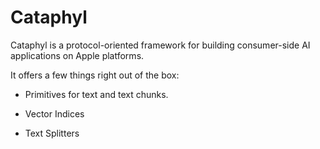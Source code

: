 # Cataphyl

Cataphyl is a protocol-oriented framework for building consumer-side AI applications on Apple platforms.

It offers a few things right out of the box:

- Primitives for text and text chunks. 

- Vector Indices

- Text Splitters



